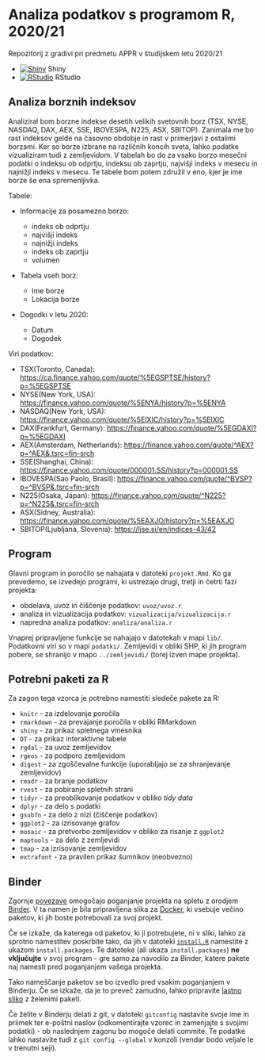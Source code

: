 # Analiza podatkov s programom R, 2020/21

Repozitorij z gradivi pri predmetu APPR v študijskem letu 2020/21

* [![Shiny](http://mybinder.org/badge.svg)](http://mybinder.org/v2/gh/njenko/APPR-2020-21/master?urlpath=shiny/APPR-2020-21/projekt.Rmd) Shiny
* [![RStudio](http://mybinder.org/badge.svg)](http://mybinder.org/v2/gh/njenko/APPR-2020-21/master?urlpath=rstudio) RStudio

## Analiza borznih indeksov

Analiziral bom borzne indekse desetih velikih svetovnih borz (TSX, NYSE, NASDAQ, DAX, AEX, SSE, IBOVESPA, N225, ASX, SBITOP). Zanimala me bo rast indeksov gelde na časovno obdobje in rast v primerjavi z ostalimi borzami. Ker so borze izbrane na različnih koncih sveta, lahko podatke vizualiziram tudi z zemljevidom. 
V tabelah bo do za vsako borzo mesečni podatki o indeksu ob odprtju, indeksu ob zaprtju, najvišji indeks v mesecu in najnižji indeks v mesecu. Te tabele bom potem združil v eno, kjer je ime borze še ena spremenljivka. 

Tabele:
  * Informacije za posamezno borzo:
    * indeks ob odprtju
    * najvišji indeks
    * najnižji indeks
    * indeks ob zaprtju
    * volumen
    
  * Tabela vseh borz:
    * Ime borze
    * Lokacija borze
    
  * Dogodki v letu 2020:
    * Datum
    * Dogodek
    

Viri podatkov: 
  * TSX(Toronto, Canada): https://ca.finance.yahoo.com/quote/%5EGSPTSE/history?p=%5EGSPTSE
  * NYSE(New York, USA): https://finance.yahoo.com/quote/%5ENYA/history?p=%5ENYA
  * NASDAQ(New York, USA): https://finance.yahoo.com/quote/%5EIXIC/history?p=%5EIXIC
  * DAX(Frankfurt, Germany): https://finance.yahoo.com/quote/%5EGDAXI?p=%5EGDAXI
  * AEX(Amsterdam, Netherlands): https://finance.yahoo.com/quote/^AEX?p=^AEX&.tsrc=fin-srch
  * SSE(Shanghai, China): https://finance.yahoo.com/quote/000001.SS/history?p=000001.SS
  * IBOVESPA(Sao Paolo, Brasil): https://finance.yahoo.com/quote/^BVSP?p=^BVSP&.tsrc=fin-srch
  * N225(Osaka, Japan): https://finance.yahoo.com/quote/^N225?p=^N225&.tsrc=fin-srch
  * ASX(Sidney, Australia): https://finance.yahoo.com/quote/%5EAXJO/history?p=%5EAXJO
  * SBITOP(Ljubljana, Slovenia): https://ljse.si/en/indices-43/42
  
## Program

Glavni program in poročilo se nahajata v datoteki `projekt.Rmd`.
Ko ga prevedemo, se izvedejo programi, ki ustrezajo drugi, tretji in četrti fazi projekta:

* obdelava, uvoz in čiščenje podatkov: `uvoz/uvoz.r`
* analiza in vizualizacija podatkov: `vizualizacija/vizualizacija.r`
* napredna analiza podatkov: `analiza/analiza.r`

Vnaprej pripravljene funkcije se nahajajo v datotekah v mapi `lib/`.
Podatkovni viri so v mapi `podatki/`.
Zemljevidi v obliki SHP, ki jih program pobere,
se shranijo v mapo `../zemljevidi/` (torej izven mape projekta).

## Potrebni paketi za R

Za zagon tega vzorca je potrebno namestiti sledeče pakete za R:

* `knitr` - za izdelovanje poročila
* `rmarkdown` - za prevajanje poročila v obliki RMarkdown
* `shiny` - za prikaz spletnega vmesnika
* `DT` - za prikaz interaktivne tabele
* `rgdal` - za uvoz zemljevidov
* `rgeos` - za podporo zemljevidom
* `digest` - za zgoščevalne funkcije (uporabljajo se za shranjevanje zemljevidov)
* `readr` - za branje podatkov
* `rvest` - za pobiranje spletnih strani
* `tidyr` - za preoblikovanje podatkov v obliko *tidy data*
* `dplyr` - za delo s podatki
* `gsubfn` - za delo z nizi (čiščenje podatkov)
* `ggplot2` - za izrisovanje grafov
* `mosaic` - za pretvorbo zemljevidov v obliko za risanje z `ggplot2`
* `maptools` - za delo z zemljevidi
* `tmap` - za izrisovanje zemljevidov
* `extrafont` - za pravilen prikaz šumnikov (neobvezno)

## Binder

Zgornje [povezave](#analiza-podatkov-s-programom-r-202021)
omogočajo poganjanje projekta na spletu z orodjem [Binder](https://mybinder.org/).
V ta namen je bila pripravljena slika za [Docker](https://www.docker.com/),
ki vsebuje večino paketov, ki jih boste potrebovali za svoj projekt.

Če se izkaže, da katerega od paketov, ki ji potrebujete, ni v sliki,
lahko za sprotno namestitev poskrbite tako,
da jih v datoteki [`install.R`](install.R) namestite z ukazom `install.packages`.
Te datoteke (ali ukaza `install.packages`) **ne vključujte** v svoj program -
gre samo za navodilo za Binder, katere pakete naj namesti pred poganjanjem vašega projekta.

Tako nameščanje paketov se bo izvedlo pred vsakim poganjanjem v Binderju.
Če se izkaže, da je to preveč zamudno,
lahko pripravite [lastno sliko](https://github.com/jaanos/APPR-docker) z želenimi paketi.

Če želite v Binderju delati z git,
v datoteki `gitconfig` nastavite svoje ime in priimek ter e-poštni naslov
(odkomentirajte vzorec in zamenjajte s svojimi podatki) -
ob naslednjem zagonu bo mogoče delati commite.
Te podatke lahko nastavite tudi z `git config --global` v konzoli
(vendar bodo veljale le v trenutni seji).
